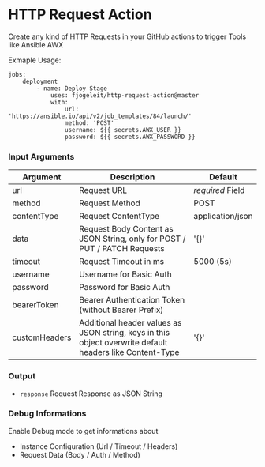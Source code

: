 # HTTP Request Action

Create any kind of HTTP Requests in your GitHub actions to trigger Tools like Ansible AWX

Exmaple Usage:
```
jobs:
    deployment
        - name: Deploy Stage
            uses: fjogeleit/http-request-action@master
            with:
                url: 'https://ansible.io/api/v2/job_templates/84/launch/'
                method: 'POST'
                username: ${{ secrets.AWX_USER }}
                password: ${{ secrets.AWX_PASSWORD }}
```

### Input Arguments

|Argument|  Description  |  Default  |
|--------|---------------|-----------|
|url     | Request URL   | _required_ Field |
|method  | Request Method| POST |
|contentType  | Request ContentType| application/json |
|data    | Request Body Content as JSON String, only for POST / PUT / PATCH Requests | '{}' |
|timeout| Request Timeout in ms | 5000 (5s) |
|username| Username for Basic Auth ||
|password| Password for Basic Auth ||
|bearerToken| Bearer Authentication Token (without Bearer Prefix) ||
|customHeaders| Additional header values as JSON string, keys in this object overwrite default headers like Content-Type |'{}'|

### Output

- `response` Request Response as JSON String


### Debug Informations

Enable Debug mode to get informations about

- Instance Configuration (Url / Timeout / Headers)
- Request Data (Body / Auth / Method)